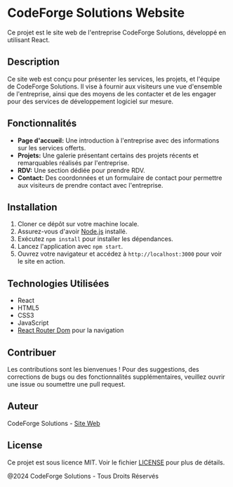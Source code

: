 # CodeForge Solutions Website

Ce projet est le site web de l'entreprise CodeForge Solutions, développé en utilisant React.

## Description

Ce site web est conçu pour présenter les services, les projets, et l'équipe de CodeForge Solutions. Il vise à fournir aux visiteurs une vue d'ensemble de l'entreprise, ainsi que des moyens de les contacter et de les engager pour des services de développement logiciel sur mesure.

## Fonctionnalités

- **Page d'accueil:** Une introduction à l'entreprise avec des informations sur les services offerts.
- **Projets:** Une galerie présentant certains des projets récents et remarquables réalisés par l'entreprise.
- **RDV:** Une section dédiée pour prendre RDV.
- **Contact:** Des coordonnées et un formulaire de contact pour permettre aux visiteurs de prendre contact avec l'entreprise.

## Installation

1. Cloner ce dépôt sur votre machine locale.
2. Assurez-vous d'avoir [Node.js](https://nodejs.org) installé.
3. Exécutez `npm install` pour installer les dépendances.
4. Lancez l'application avec `npm start`.
5. Ouvrez votre navigateur et accédez à `http://localhost:3000` pour voir le site en action.

## Technologies Utilisées

- React
- HTML5
- CSS3
- JavaScript
- [React Router Dom](https://reactrouter.com/) pour la navigation

## Contribuer

Les contributions sont les bienvenues ! Pour des suggestions, des corrections de bugs ou des fonctionnalités supplémentaires, veuillez ouvrir une issue ou soumettre une pull request.

## Auteur

CodeForge Solutions - [Site Web](https://www.codeforge-solutions.com)

## License

Ce projet est sous licence MIT. Voir le fichier [LICENSE](LICENSE) pour plus de détails.

@2024 CodeForge Solutions - Tous Droits Réservés